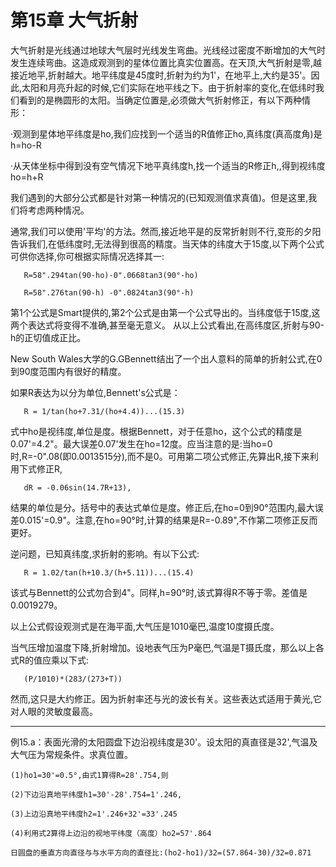 # 第15章 大气折射

  
  大气折射是光线通过地球大气层时光线发生弯曲。光线经过密度不断增加的大气时发生连续弯曲。这造成观测到的星体位置比真实位置高。在天顶,大气折射是零,越接近地平,折射越大。地平纬度是45度时,折射为约为1'，在地平上,大约是35'。因此,太阳和月亮升起的时候,它们实际在地平线之下。由于折射率的变化,在低纬时我们看到的是椭圆形的太阳。当确定位置是,必须做大气折射修正，有以下两种情形：

  ·观测到星体地平纬度是ho,我们应找到一个适当的R值修正ho,真纬度(真高度角)是h=ho-R

  ·从天体坐标中得到没有空气情况下地平真纬度h,找一个适当的R修正h,,得到视纬度ho=h+R

  我们遇到的大部分公式都是针对第一种情况的(已知观测值求真值)。但是这里,我们将考虑两种情况。

  通常,我们可以使用'平均'的方法。然而,接近地平是的反常折射则不行,变形的夕阳告诉我们,在低纬度时,无法得到很高的精度。当天体的纬度大于15度,以下两个公式可供你选择,你可根据实际情况选择其一:

       R=58".294tan(90-ho)-0".0668tan3(90°-ho)

       R=58".276tan(90-h) -0".0824tan3(90°-h)

  第1个公式是Smart提供的,第2个公式是由第一个公式导出的。当纬度低于15度,这两个表达式将变得不准确,甚至毫无意义。 从以上公式看出,在高纬度区,折射与90-h的正切值成正比。

  New South Wales大学的G.GBennett结出了一个出人意料的简单的折射公式,在0到90度范围内有很好的精度。

  如果R表达为以分为单位,Bennett's公式是：

       R = 1/tan(ho+7.31/(ho+4.4))...(15.3)

  式中ho是视纬度,单位是度。根据Bennett，对于任意ho，这个公式的精度是0.07'=4.2"。最大误差0.07'发生在ho=12度。应当注意的是:当ho=0时,R=-0".08(即0.0013515分),而不是0。可用第二项公式修正,先算出R,接下来利用下式修正R,

       dR = -0.06sin(14.7R+13),

  结果的单位是分。括号中的表达式单位是度。修正后,在ho=0到90°范围内,最大误差0.015'=0.9"。注意,在ho=90°时,计算的结果是R=-0.89",不作第二项修正反而更好。

  逆问题，已知真纬度,求折射的影响。有以下公式:

       R = 1.02/tan(h+10.3/(h+5.11))...(15.4)

  该式与Bennett的公式勿合到4"。同样,h=90°时,该式算得R不等于零。差值是0.0019279。

  以上公式假设观测式是在海平面,大气压是1010毫巴,温度10度摄氏度。

  当气压增加温度下降,折射增加。设地表气压为P毫巴,气温是T摄氏度，那么以上各式R的值应乘以下式:

       (P/1010)*(283/(273+T))

  然而,这只是大约修正。因为折射率还与光的波长有关。这些表达式适用于黄光,它对人眼的灵敏度最高。

 ----------------------------------------------

  例15.a：表面光滑的太阳圆盘下边沿视纬度是30'。设太阳的真直径是32',气温及大气压为常规条件。求真位置。

    (1)ho1=30'=0.5°,由式1算得R=28'.754,则

    (2)下边沿真地平纬度h1=30'-28'.754=1'.246,

    (3)上边沿真地平纬度h2=1'.246+32'=33'.245

    (4)利用式2算得上边沿的视地平纬度（高度）ho2=57'.864

    日圆盘的垂直方向直径与与水平方向的直径比:(ho2-ho1)/32=(57.864-30)/32=0.871

 

 
